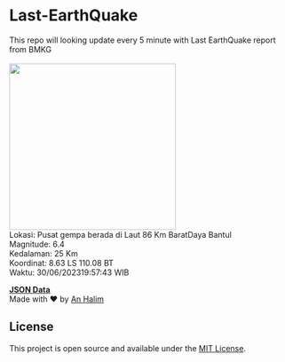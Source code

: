 # Last-EarthQuake
This repo will looking update every 5 minute with Last EarthQuake report from BMKG
<br>
<br>
<img src="https://static.bmkg.go.id/20230630195743.mmi.jpg" width="300"/>
<br>
Lokasi: Pusat gempa berada di Laut 86 Km BaratDaya Bantul <br>
Magnitude: 6.4 <br>
Kedalaman: 25 Km <br>
Koordinat: 8.63 LS 110.08 BT <br>
Waktu: 30/06/202319:57:43 WIB <br>

<a href="./data/data.json">**JSON Data**</a>
<br>
Made with ❤️ by <a href="https://github.com/an-halim">An Halim</a>
## License

This project is open source and available under the [MIT License](LICENSE).

